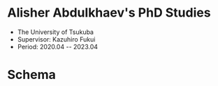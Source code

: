 # Alisher Abdulkhaev's PhD Studies
- The University of Tsukuba
- Supervisor: Kazuhiro Fukui
- Period: 2020.04 -- 2023.04

# Schema

